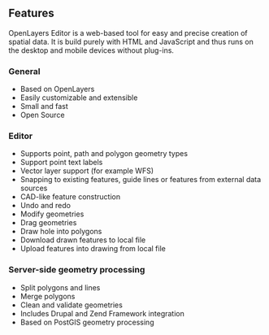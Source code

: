 
## Features

OpenLayers Editor is a web-based tool for easy and precise creation of spatial data. It is build purely
with HTML and JavaScript and thus runs on the desktop and mobile devices without plug-ins.

### General

* Based on OpenLayers
* Easily customizable and extensible
* Small and fast
* Open Source

### Editor

* Supports point, path and polygon geometry types
* Support point text labels
* Vector layer support (for example WFS)
* Snapping to existing features, guide lines or features from external data sources
* CAD-like feature construction
* Undo and redo
* Modify geometries
* Drag geometries
* Draw hole into polygons
* Download drawn features to local file
* Upload features into drawing from local file

### Server-side geometry processing

* Split polygons and lines
* Merge polygons
* Clean and validate geometries
* Includes Drupal and Zend Framework integration
* Based on PostGIS geometry processing